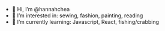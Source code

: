 - 👋 Hi, I’m @hannahchea
- 👀 I’m interested in: sewing, fashion, painting, reading
- 🌱 I’m currently learning: Javascript, React, fishing/crabbing
